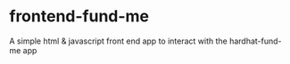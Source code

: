 # frontend-fund-me
A simple html &amp;  javascript  front end app to interact with the hardhat-fund-me app 
